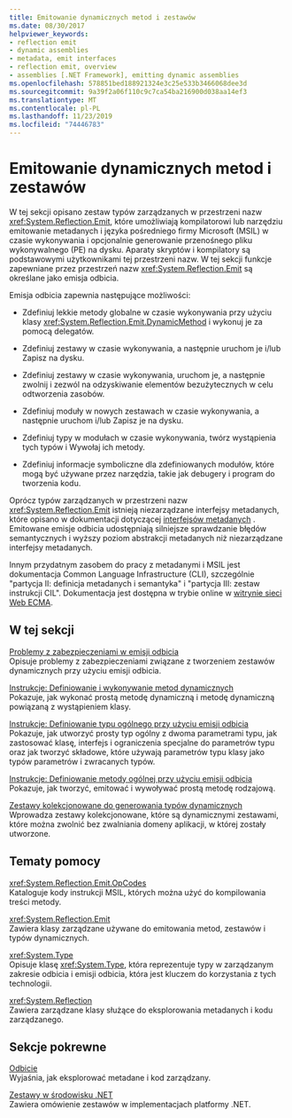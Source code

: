 ```yaml
---
title: Emitowanie dynamicznych metod i zestawów
ms.date: 08/30/2017
helpviewer_keywords:
- reflection emit
- dynamic assemblies
- metadata, emit interfaces
- reflection emit, overview
- assemblies [.NET Framework], emitting dynamic assemblies
ms.openlocfilehash: 578851bed188921324e3c25e533b3466068dee3d
ms.sourcegitcommit: 9a39f2a06f110c9c7ca54ba216900d038aa14ef3
ms.translationtype: MT
ms.contentlocale: pl-PL
ms.lasthandoff: 11/23/2019
ms.locfileid: "74446783"
---
```

# <a name="emitting-dynamic-methods-and-assemblies"></a>Emitowanie dynamicznych metod i zestawów

W tej sekcji opisano zestaw typów zarządzanych w przestrzeni nazw <xref:System.Reflection.Emit>, które umożliwiają kompilatorowi lub narzędziu emitowanie metadanych i języka pośredniego firmy Microsoft (MSIL) w czasie wykonywania i opcjonalnie generowanie przenośnego pliku wykonywalnego (PE) na dysku. Aparaty skryptów i kompilatory są podstawowymi użytkownikami tej przestrzeni nazw. W tej sekcji funkcje zapewniane przez przestrzeń nazw <xref:System.Reflection.Emit> są określane jako emisja odbicia.  
  
Emisja odbicia zapewnia następujące możliwości:  
  
- Zdefiniuj lekkie metody globalne w czasie wykonywania przy użyciu klasy <xref:System.Reflection.Emit.DynamicMethod> i wykonuj je za pomocą delegatów.  
  
- Zdefiniuj zestawy w czasie wykonywania, a następnie uruchom je i/lub Zapisz na dysku.  
  
- Zdefiniuj zestawy w czasie wykonywania, uruchom je, a następnie zwolnij i zezwól na odzyskiwanie elementów bezużytecznych w celu odtworzenia zasobów.  
  
- Zdefiniuj moduły w nowych zestawach w czasie wykonywania, a następnie uruchom i/lub Zapisz je na dysku.  
  
- Zdefiniuj typy w modułach w czasie wykonywania, twórz wystąpienia tych typów i Wywołaj ich metody.  
  
- Zdefiniuj informacje symboliczne dla zdefiniowanych modułów, które mogą być używane przez narzędzia, takie jak debugery i program do tworzenia kodu.  
  
Oprócz typów zarządzanych w przestrzeni nazw <xref:System.Reflection.Emit> istnieją niezarządzane interfejsy metadanych, które opisano w dokumentacji dotyczącej [interfejsów metadanych](../unmanaged-api/metadata/metadata-interfaces.md) . Emitowane emisje odbicia udostępniają silniejsze sprawdzanie błędów semantycznych i wyższy poziom abstrakcji metadanych niż niezarządzane interfejsy metadanych.  
  
Innym przydatnym zasobem do pracy z metadanymi i MSIL jest dokumentacja Common Language Infrastructure (CLI), szczególnie "partycja II: definicja metadanych i semantyka" i "partycja III: zestaw instrukcji CIL". Dokumentacja jest dostępna w trybie online w [witrynie sieci Web ECMA](https://www.ecma-international.org/publications/standards/Ecma-335.htm).  
  
## <a name="in-this-section"></a>W tej sekcji
  
[Problemy z zabezpieczeniami w emisji odbicia](security-issues-in-reflection-emit.md)  
Opisuje problemy z zabezpieczeniami związane z tworzeniem zestawów dynamicznych przy użyciu emisji odbicia.  

[Instrukcje: Definiowanie i wykonywanie metod dynamicznych](how-to-define-and-execute-dynamic-methods.md)   
Pokazuje, jak wykonać prostą metodę dynamiczną i metodę dynamiczną powiązaną z wystąpieniem klasy.

[Instrukcje: Definiowanie typu ogólnego przy użyciu emisji odbicia](how-to-define-a-generic-type-with-reflection-emit.md)   
Pokazuje, jak utworzyć prosty typ ogólny z dwoma parametrami typu, jak zastosować klasę, interfejs i ograniczenia specjalne do parametrów typu oraz jak tworzyć składowe, które używają parametrów typu klasy jako typów parametrów i zwracanych typów.

[Instrukcje: Definiowanie metody ogólnej przy użyciu emisji odbicia](how-to-define-a-generic-method-with-reflection-emit.md)   
Pokazuje, jak tworzyć, emitować i wywoływać prostą metodę rodzajową.

[Zestawy kolekcjonowane do generowania typów dynamicznych](collectible-assemblies.md)   
Wprowadza zestawy kolekcjonowane, które są dynamicznymi zestawami, które można zwolnić bez zwalniania domeny aplikacji, w której zostały utworzone.
  
## <a name="reference"></a>Tematy pomocy  

<xref:System.Reflection.Emit.OpCodes>  
Kataloguje kody instrukcji MSIL, których można użyć do kompilowania treści metody.  
  
<xref:System.Reflection.Emit>  
Zawiera klasy zarządzane używane do emitowania metod, zestawów i typów dynamicznych.  
  
<xref:System.Type>  
Opisuje klasę <xref:System.Type>, która reprezentuje typy w zarządzanym zakresie odbicia i emisji odbicia, która jest kluczem do korzystania z tych technologii.  
  
<xref:System.Reflection>  
Zawiera zarządzane klasy służące do eksplorowania metadanych i kodu zarządzanego.  
  
## <a name="related-sections"></a>Sekcje pokrewne  

[Odbicie](reflection.md)  
Wyjaśnia, jak eksplorować metadane i kod zarządzany.  
  
[Zestawy w środowisku .NET](../../standard/assembly/index.md)  
Zawiera omówienie zestawów w implementacjach platformy .NET.
